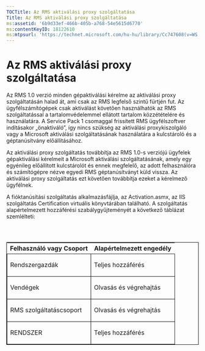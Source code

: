 ```yaml
---
TOCTitle: Az RMS aktiválási proxy szolgáltatása
Title: Az RMS aktiválási proxy szolgáltatása
ms:assetid: '6b9d33ef-466b-405b-a768-54e5615d6770'
ms:contentKeyID: 18122610
ms:mtpsurl: 'https://technet.microsoft.com/hu-hu/library/Cc747608(v=WS.10)'
---
```


Az RMS aktiválási proxy szolgáltatása
=====================================

Az RMS 1.0 verzió minden gépaktiválási kérelme az aktiválási proxy szolgáltatásán halad át, ami csak az RMS legfelső szintű fürtjén fut. Az ügyfélszámítógépek csak aktiválást követően használhatók az RMS szolgáltatással a tartalomvédelemmel ellátott tartalom közzétételére és használatára. A Service Pack 1 csomaggal frissített RMS ügyfélszoftver indításakor „önaktiváló”, így nincs szükség az aktiválási proxykiszolgáló vagy a Microsoft aktiválási szolgáltatásának használatára a kulcstároló és a géptanúsítvány előállításához.

Az aktiválási proxy szolgáltatás továbbítja az RMS 1.0-s verziójú ügyfelek gépaktiválási kérelmeit a Microsoft aktiválási szolgáltatásának, amely egy egyénileg előállított kulcstárolót és ennek megfelelő, az adott felhasználóra és számítógépre nézve egyedi RMS géptanúsítványt küld vissza. Az aktiválási proxy szolgáltatás ezt követően továbbítja ezeket a kérelmező ügyfélnek.

A fióktanúsítási szolgáltatás alkalmazásfájlja, az Activation.asmx, az IIS szolgáltatás Certification virtuális könyvtárában található. A szolgáltatás alapértelmezett hozzáférési szabálygyűjteményét a következő táblázat szemlélteti:

###  

<p> </p>
<table style="border:1px solid black;">
<colgroup>
<col width="50%" />
<col width="50%" />
</colgroup>
<thead>
<tr class="header">
<th>Felhasználó vagy Csoport</th>
<th>Alapértelmezett engedély</th>
</tr>
</thead>
<tbody>
<tr class="odd">
<td style="border:1px solid black;"><p>Rendszergazdák</p></td>
<td style="border:1px solid black;"><p>Teljes hozzáférés</p></td>
</tr>  
<tr class="even">
<td style="border:1px solid black;"><p>Vendégek</p></td>
<td style="border:1px solid black;"><p>Olvasás és végrehajtás</p></td>
</tr>  
<tr class="odd">
<td style="border:1px solid black;"><p>RMS szolgáltatáscsoport</p></td>
<td style="border:1px solid black;"><p>Olvasás és végrehajtás</p></td>
</tr>  
<tr class="even">
<td style="border:1px solid black;"><p>RENDSZER</p></td>
<td style="border:1px solid black;"><p>Teljes hozzáférés</p></td>
</tr>  
</tbody>  
</table>
